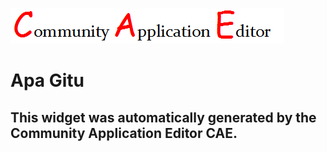 ![CAE](https://github.com/patricia-cae/CAE-Deployment-Temp/blob/gh-pages/frontendComponent-148/img/logo.png)  

Apa Gitu
===================


This widget was automatically generated by the Community Application Editor CAE.  
---------------
